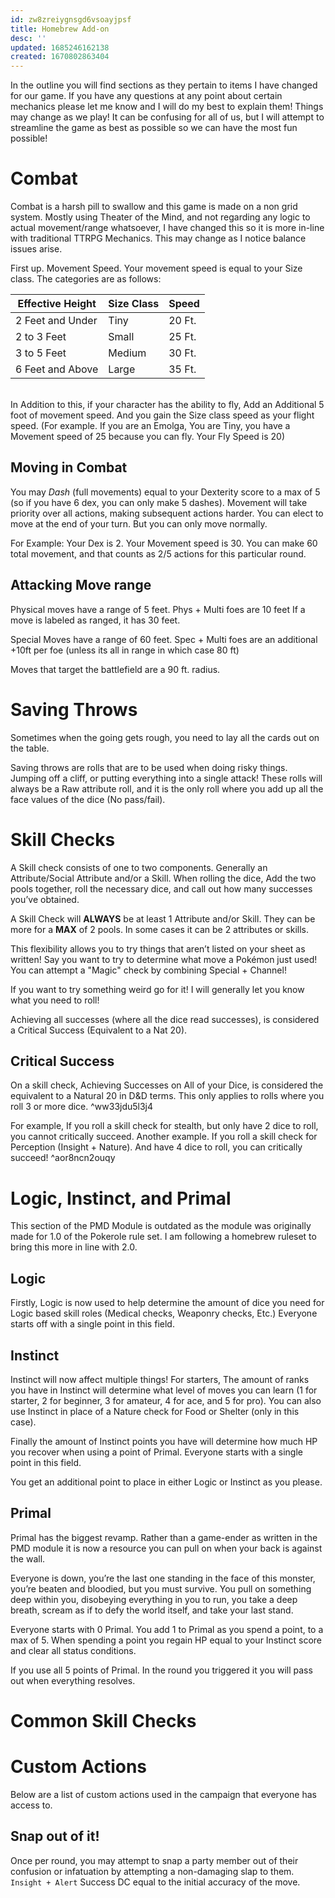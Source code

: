 ```yaml
---
id: zw8zreiygnsgd6vsoayjpsf
title: Homebrew Add-on
desc: ''
updated: 1685246162138
created: 1670802863404
---
```

In the outline you will find sections as they pertain to items I have changed for our game. If you have any questions at any point about certain mechanics please let me know and I will do my best to explain them! Things may change as we play! It can be confusing for all of us, but I will attempt to streamline the game as best as possible so we can have the most fun possible!

# Combat
Combat is a harsh pill to swallow and this game is made on a non grid system. Mostly using Theater of the Mind, and not regarding any logic to actual movement/range whatsoever, I have changed this so it is more in-line with traditional TTRPG Mechanics. This may change as I notice balance issues arise.

First up. Movement Speed. Your movement speed is equal to your Size class. The categories are as follows:

|Effective Height|Size Class|Speed|
|-|-|-|
|2 Feet and Under |Tiny|20 Ft.|
|2 to 3 Feet|Small|25 Ft.|
|3 to 5 Feet|Medium|30 Ft.|
|6 Feet and Above|Large|35 Ft.|
<br/>
In Addition to this, if your character has the ability to fly, Add an Additional 5 foot of movement speed. And you gain the Size class speed as your flight speed. (For example. If you are an Emolga, You are Tiny, you have a Movement speed of 25 because you can fly. Your Fly Speed is 20)

## Moving in Combat

You may *Dash* (full movements) equal to your Dexterity score to a max of 5 (so if you have 6 dex, you can only make 5 dashes). Movement will take priority over all actions, making subsequent actions harder. You can elect to move at the end of your turn. But you can only move normally.

For Example:
Your Dex is 2. Your Movement speed is 30. You can make 60 total movement, and that counts as 2/5 actions for this particular round.

## Attacking Move range
Physical moves have a range of 5 feet.
Phys + Multi foes are 10 feet
If a move is labeled as ranged, it has 30 feet.

Special Moves have a range of 60 feet.
Spec + Multi foes are an additional +10ft per foe (unless its all in range in which case 80 ft)

Moves that target the battlefield are a 90 ft. radius.

# Saving Throws
Sometimes when the going gets rough, you need to lay all the cards out on the table.

Saving throws are rolls that are to be used when doing risky things. Jumping off a cliff, or putting everything into a single attack! These rolls will always be a Raw attribute roll, and it is the only roll where you add up all the face values of the dice (No pass/fail).

# Skill Checks
A Skill check consists of one to two components. Generally an Attribute/Social Attribute and/or a Skill. When rolling the dice, Add the two pools together, roll the necessary dice, and call out how many successes you’ve obtained.

A Skill Check will **ALWAYS** be at least 1 Attribute and/or Skill. They can be more for a **MAX** of 2 pools. In some cases it can be 2 attributes or skills.

This flexibility allows you to try things that aren’t listed on your sheet as written! Say you want to try to determine what move a Pokémon just used! You can attempt a "Magic" check by combining Special + Channel!

If you want to try something weird go for it! I will generally let you know what you need to roll!

Achieving all successes (where all the dice read successes), is considered a Critical Success (Equivalent to a Nat 20).

## Critical Success
On a skill check, Achieving Successes on All of your Dice, is considered the equivalent to a Natural 20 in D&D terms. This only applies to rolls where you roll 3 or more dice. ^ww33jdu5l3j4

For example, If you roll a skill check for stealth, but only have 2 dice to roll, you cannot critically succeed. 
Another example. If you roll a skill check for Perception (Insight + Nature). And have 4 dice to roll, you can critically succeed! ^aor8ncn2ouqy

# Logic, Instinct, and Primal
This section of the PMD Module is outdated as the module was originally made for 1.0 of the Pokerole rule set. I am following a homebrew ruleset to bring this more in line with 2.0.

## Logic
Firstly, Logic is now used to help determine the amount of dice you need for Logic based skill roles (Medical checks, Weaponry checks, Etc.) Everyone starts off with a single point in this field.

## Instinct
Instinct will now affect multiple things! For starters, The amount of ranks you have in Instinct will determine what level of moves you can learn (1 for starter, 2 for beginner, 3 for amateur, 4 for ace, and 5 for pro). You can also use Instinct in place of a Nature check for Food or Shelter (only in this case). 

Finally the amount of Instinct points you have will determine how much HP you recover when using a point of Primal. Everyone starts with a single point in this field.

You get an additional point to place in either Logic or Instinct as you please.

## Primal
Primal has the biggest revamp. Rather than a game-ender as written in the PMD module it is now a resource you can pull on when your back is against the wall.

Everyone is down, you’re the last one standing in the face of this monster, you’re beaten and bloodied, but you must survive. You pull on something deep within you, disobeying everything in you to run, you take a deep breath, scream as if to defy the world itself, and take your last stand.

Everyone starts with 0 Primal. You add 1 to Primal as you spend a point, to a max of 5. When spending a point you regain HP equal to your Instinct score and clear all status conditions.

If you use all 5 points of Primal. In the round you triggered it you will pass out when everything resolves.

# Common Skill Checks

# Custom Actions
Below are a list of custom actions used in the campaign that everyone has access to.
## Snap out of it!
Once per round, you may attempt to snap a party member out of their confusion or infatuation by attempting a non-damaging slap to them. `Insight + Alert` Success DC equal to the initial accuracy of the move.